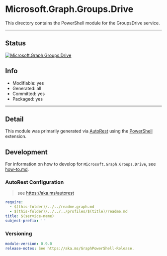 <!-- region Generated -->
# Microsoft.Graph.Groups.Drive
This directory contains the PowerShell module for the GroupsDrive service.

---
## Status
[![Microsoft.Graph.Groups.Drive](https://img.shields.io/powershellgallery/v/Microsoft.Graph.Groups.Drive.svg?style=flat-square&label=Microsoft.Graph.Groups.Drive "Microsoft.Graph.Groups.Drive")](https://www.powershellgallery.com/packages/Microsoft.Graph.Groups.Drive/)

## Info
- Modifiable: yes
- Generated: all
- Committed: yes
- Packaged: yes

---
## Detail
This module was primarily generated via [AutoRest](https://github.com/Azure/autorest) using the [PowerShell](https://github.com/Azure/autorest.powershell) extension.

## Development
For information on how to develop for `Microsoft.Graph.Groups.Drive`, see [how-to.md](how-to.md).
<!-- endregion -->

### AutoRest Configuration

> see https://aka.ms/autorest

``` yaml
require:
  - $(this-folder)/../../readme.graph.md
  - $(this-folder)/../../../profiles/$(title)/readme.md
title: $(service-name)
subject-prefix: ''

```
### Versioning

``` yaml
module-version: 0.9.0
release-notes: See https://aka.ms/GraphPowerShell-Release.
```
